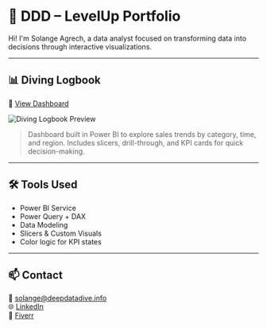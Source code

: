 # 🎯 DDD – LevelUp Portfolio

Hi! I'm Solange Agrech, a data analyst focused on transforming data into decisions through interactive visualizations.

---

## 📊 Diving Logbook 

🔗 [View Dashboard]([https://app.powerbi.com/view?r=TU_LINK_AQUI](https://app.powerbi.com/reportEmbed?reportId=1f8d42ba-9884-4e39-a0e9-d03cc09a8b77&autoAuth=true&ctid=2e13e30b-c57a-4907-870f-4a703ed6dbc4)) 

![Diving Logbook  Preview](images/dashboard-preview.png)

> Dashboard built in Power BI to explore sales trends by category, time, and region. Includes slicers, drill-through, and KPI cards for quick decision-making.

---

## 🛠️ Tools Used

- Power BI Service
- Power Query + DAX
- Data Modeling
- Slicers & Custom Visuals
- Color logic for KPI states

---

## 📫 Contact

📧 solange@deepdatadive.info  
🌐 [LinkedIn](https://linkedin.com/in/solangeagrech)  
💼 [Fiverr](https://fiverr.com/solangeagrech)
